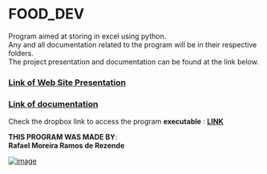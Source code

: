 # FOOD_DEV
Program aimed at storing in excel using python.<br>
Any and all documentation related to the program will be in their respective folders.<br>
The project presentation and documentation can be found at the link below.

### [Link of Web Site Presentation](https://fooddev.nicepage.io)
### [Link of documentation](https://upraggy.github.io/FOOD_DEV/Documentation/)


Check the dropbox link to access the program **executable** :  **[LINK](https://www.dropbox.com/sh/h6rknwswrynkj4m/AAA9T_bWKJXiDA0FWNfyksvOa?dl=0)**


**THIS PROGRAM WAS MADE BY**:<br>
**Rafael Moreira Ramos de Rezende** 

 [![image](https://user-images.githubusercontent.com/100146657/159492505-d6134d9b-7d19-43ee-9e30-72be719d69f4.png)](https://www.linkedin.com/in/rafael-moreira-ramos-de-rezende-16420b21b/)
